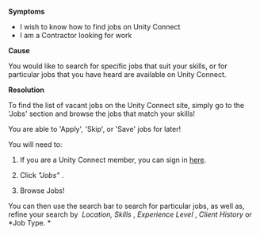 
        

**Symptoms** 

*   I wish to know how to find jobs on Unity Connect 
*   I am a Contractor looking for work

**Cause** 

You would like to search for specific jobs that suit your skills, or for particular jobs that you have heard are available on Unity Connect.

**Resolution** 

To find the list of vacant jobs on the Unity Connect site, simply go to the 'Jobs' section and browse the jobs that match your skills!

You are able to 'Apply', 'Skip', or 'Save' jobs for later!

You will need to:

1. If you are a Unity Connect member, you can sign in [here](https://connect.unity.com/).

2. Click *"Jobs"* .

3. Browse Jobs!

You can then use the search bar to search for particular jobs, as well as, refine your search by  *Location,* *Skills* , *Experience Level* , *Client History* or *Job Type. * 

      